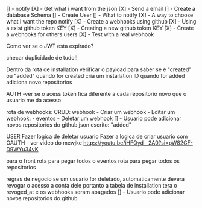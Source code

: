 [] - notify
[X] - Get what i want from the json
[X] - Send a email
[] - Create a database Schema
[] - Create User
[] - What to notify
[X] - A way to choose what i want the repo notify
[X] - Create a webhooks using github
[X] - Using a exist github token KEY
[X] - Creating a new github token KEY
[X] - Create a webhooks for others users
[X] - Test with a real webhook

Como ver se o JWT esta expirado?

checar duplicidade de tudo!!

Dentro da rota de installation verificar o payload para saber se é "created" ou "added"
quando for created cria um installation ID
quando for added adiciona novo repositorios

AUTH
-ver se o acess token fica diferente a cada repositorio novo que o usuario
me da acesso

rota de webhooks:
CRUD: webhook - Criar um webhook - Editar um webhook: - eventos - Deletar um webhook
[] - Usuario pode adicionar novos repositorios do github
json escrito: "added"

USER
Fazer logica de deletar usuario
Fazer a logica de criar usuario com OAUTH - ver video do mewjke https://youtu.be/iHFQyd__2A0?si=pW82GF-D9WYu34vK

para o front
rota para pegar todos o eventos
rota para pegar todos os repositorios

regras de negocio
se um usuario for deletado, automaticamente devera revogar o acesso a conta dele portanto a tabela de installation tera o revoged_at e os webhooks seram apagados
[] - Usuario pode adicionar novos repositorios do github
